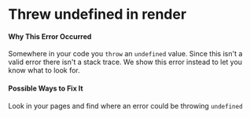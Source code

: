 # Threw undefined in render

#### Why This Error Occurred

Somewhere in your code you `throw` an `undefined` value. Since this isn't a valid error there isn't a stack trace. We show this error instead to let you know what to look for.


#### Possible Ways to Fix It

Look in your pages and find where an error could be throwing `undefined`
